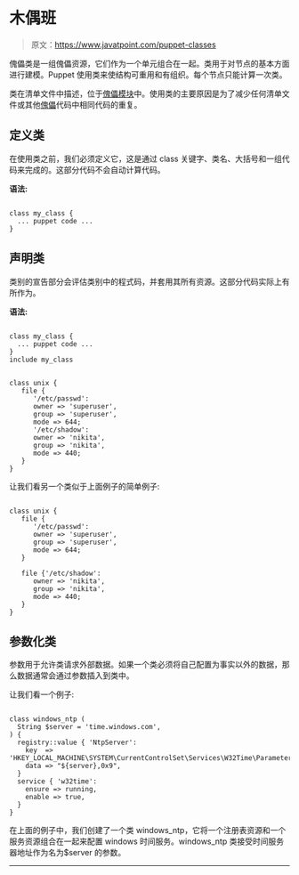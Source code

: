 # 木偶班

> 原文：<https://www.javatpoint.com/puppet-classes>

傀儡类是一组傀儡资源，它们作为一个单元组合在一起。类用于对节点的基本方面进行建模。Puppet 使用类来使结构可重用和有组织。每个节点只能计算一次类。

类在清单文件中描述，位于[傀儡模块](https://www.javatpoint.com/puppet-modules)中。使用类的主要原因是为了减少任何清单文件或其他[傀儡](https://www.javatpoint.com/puppet)代码中相同代码的重复。

## 定义类

在使用类之前，我们必须定义它，这是通过 class 关键字、类名、大括号和一组代码来完成的。这部分代码不会自动计算代码。

**语法:**

```

class my_class {
  ... puppet code ...
}

```

## 声明类

类别的宣告部分会评估类别中的程式码，并套用其所有资源。这部分代码实际上有所作为。

**语法:**

```

class my_class {
  ... puppet code ...
}
include my_class

```

```

class unix { 
   file { 
      '/etc/passwd': 
      owner => 'superuser', 
      group => 'superuser', 
      mode => 644; 
      '/etc/shadow': 
      owner => 'nikita', 
      group => 'nikita', 
      mode => 440; 
   } 
}

```

让我们看另一个类似于上面例子的简单例子:

```

class unix { 
   file { 
      '/etc/passwd': 
      owner => 'superuser', 
      group => 'superuser', 
      mode => 644; 
   }  

   file {'/etc/shadow': 
      owner => 'nikita', 
      group => 'nikita', 
      mode => 440; 
   } 
}

```

## 参数化类

参数用于允许类请求外部数据。如果一个类必须将自己配置为事实以外的数据，那么数据通常会通过参数插入到类中。

让我们看一个例子:

```

class windows_ntp (  
  String $server = 'time.windows.com',
) { 
  registry::value { 'NtpServer':
    key  => 'HKEY_LOCAL_MACHINE\SYSTEM\CurrentControlSet\Services\W32Time\Parameters',
    data => "${server},0x9",
  }
  service { 'w32time':
    ensure => running,
    enable => true,
  }
}

```

在上面的例子中，我们创建了一个类 windows_ntp，它将一个注册表资源和一个服务资源组合在一起来配置 windows 时间服务。windows_ntp 类接受时间服务器地址作为名为$server 的参数。

* * *